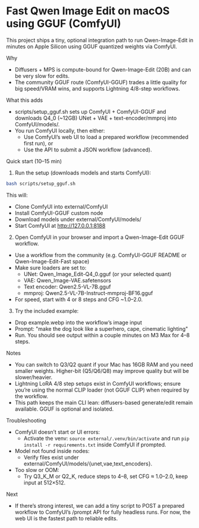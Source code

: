 # Fast Qwen Image Edit on macOS using GGUF (ComfyUI)

This project ships a tiny, optional integration path to run Qwen-Image-Edit in minutes on Apple Silicon using GGUF quantized weights via ComfyUI.

Why
- Diffusers + MPS is compute-bound for Qwen-Image-Edit (20B) and can be very slow for edits.
- The community GGUF route (ComfyUI-GGUF) trades a little quality for big speed/VRAM wins, and supports Lightning 4/8-step workflows.

What this adds
- scripts/setup_gguf.sh sets up ComfyUI + ComfyUI-GGUF and downloads Q4_0 (~12GB) UNet + VAE + text-encoder/mmproj into ComfyUI/models/.
- You run ComfyUI locally, then either:
  - Use ComfyUI’s web UI to load a prepared workflow (recommended first run), or
  - Use the API to submit a JSON workflow (advanced).

Quick start (10–15 min)
1) Run the setup (downloads models and starts ComfyUI):

```bash
bash scripts/setup_gguf.sh
```

This will:
- Clone ComfyUI into external/ComfyUI
- Install ComfyUI-GGUF custom node
- Download models under external/ComfyUI/models/
- Start ComfyUI at http://127.0.0.1:8188

2) Open ComfyUI in your browser and import a Qwen-Image-Edit GGUF workflow.
- Use a workflow from the community (e.g. ComfyUI-GGUF README or Qwen-Image-Edit-Fast space)
- Make sure loaders are set to:
  - UNet: Qwen_Image_Edit-Q4_0.gguf (or your selected quant)
  - VAE: Qwen_Image-VAE.safetensors
  - Text encoder: Qwen2.5-VL-7B.gguf
  - mmproj: Qwen2.5-VL-7B-Instruct-mmproj-BF16.gguf
- For speed, start with 4 or 8 steps and CFG ~1.0–2.0.

3) Try the included example:
- Drop example.webp into the workflow’s image input
- Prompt: "make the dog look like a superhero, cape, cinematic lighting"
- Run. You should see output within a couple minutes on M3 Max for 4–8 steps.

Notes
- You can switch to Q3/Q2 quant if your Mac has 16GB RAM and you need smaller weights. Higher-bit (Q5/Q6/Q8) may improve quality but will be slower/heavier.
- Lightning LoRA 4/8 step setups exist in ComfyUI workflows; ensure you’re using the normal CLIP loader (not GGUF CLIP) when required by the workflow.
- This path keeps the main CLI lean: diffusers-based generate/edit remain available. GGUF is optional and isolated.

Troubleshooting
- ComfyUI doesn’t start or UI errors:
  - Activate the venv: `source external/.venv/bin/activate` and run `pip install -r requirements.txt` inside ComfyUI if prompted.
- Model not found inside nodes:
  - Verify files exist under external/ComfyUI/models/{unet,vae,text_encoders}.
- Too slow or OOM:
  - Try Q3_K_M or Q2_K, reduce steps to 4–8, set CFG ≈ 1.0–2.0, keep input at 512×512.

Next
- If there’s strong interest, we can add a tiny script to POST a prepared workflow to ComfyUI’s /prompt API for fully headless runs. For now, the web UI is the fastest path to reliable edits.


